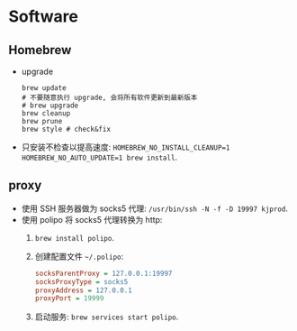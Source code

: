 # Software

## Homebrew
* upgrade

    ```shell
    brew update
    # 不要随意执行 upgrade, 会将所有软件更新到最新版本
    # brew upgrade
    brew cleanup
    brew prune
    brew style # check&fix
    ``` 
    
* 只安装不检查以提高速度: `HOMEBREW_NO_INSTALL_CLEANUP=1 HOMEBREW_NO_AUTO_UPDATE=1 brew install`.    
    
## proxy

* 使用 SSH 服务器做为 socks5 代理: `/usr/bin/ssh -N -f -D 19997 kjprod`.
* 使用 polipo 将 socks5 代理转换为 http:
    1. `brew install polipo`.
    2. 创建配置文件 `~/.polipo`:

        ```ini
        socksParentProxy = 127.0.0.1:19997
        socksProxyType = socks5
        proxyAddress = 127.0.0.1
        proxyPort = 19999   
        ```
    
    3. 启动服务: `brew services start polipo`.
    